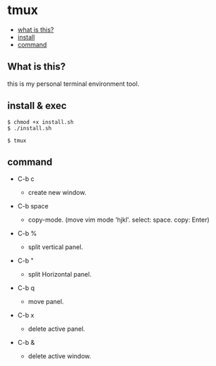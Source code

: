 # tmux

* [what is this?](#what-is-this)
* [install](#install)
* [command](#command)

## What is this?
this is my personal terminal environment tool.



## install & exec
```
$ chmod +x install.sh
$ ./install.sh
```
```
$ tmux
```

## command
- C-b c
  - create new window.

- C-b space
  - copy-mode. (move vim mode 'hjkl'. select: space. copy: Enter)

- C-b %
  - split vertical panel.

- C-b "
  - split Horizontal panel.

- C-b q
  - move panel.

- C-b x
  - delete active panel.

- C-b &
  - delete active window.
